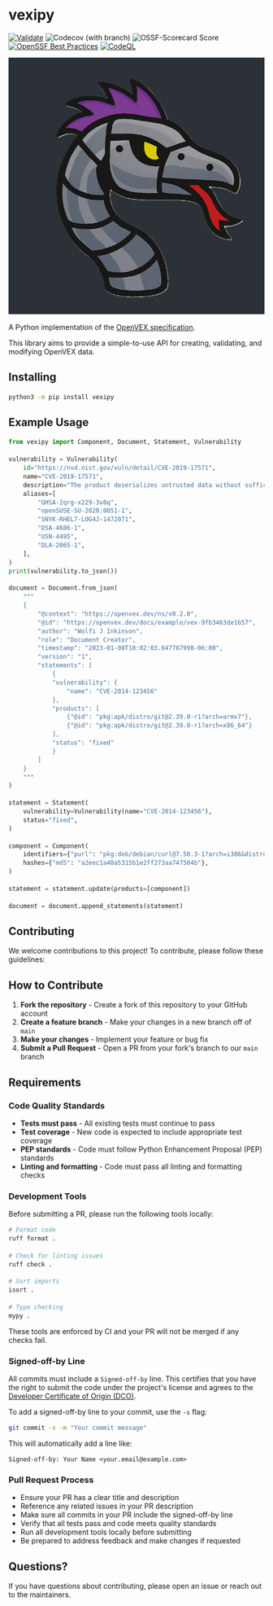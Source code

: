 # vexipy

[![Validate](https://github.com/colin-pm/vexipy/actions/workflows/validate.yaml/badge.svg)](https://github.com/colin-pm/vexipy/actions/workflows/validate.yaml)
![Codecov (with branch)](https://img.shields.io/codecov/c/github/colin-pm/vexipy/master)
![OSSF-Scorecard Score](https://img.shields.io/ossf-scorecard/GitHub.com/colin-pm/vexing)
[![OpenSSF Best Practices](https://www.bestpractices.dev/projects/10913/badge)](https://www.bestpractices.dev/projects/10913)
[![CodeQL](https://github.com/colin-pm/vexipy/actions/workflows/github-code-scanning/codeql/badge.svg)](https://github.com/colin-pm/vexipy/actions/workflows/github-code-scanning/codeql)


![py-vex logo](files/logo.png)

A Python implementation of the [OpenVEX specification][].

This library aims to provide a simple-to-use API for creating, validating, and modifying OpenVEX data.

## Installing

```bash
python3 -m pip install vexipy
```

## Example Usage

```python
from vexipy import Component, Document, Statement, Vulnerability

vulnerability = Vulnerability(
    id="https://nvd.nist.gov/vuln/detail/CVE-2019-17571",
    name="CVE-2019-17571",
    description="The product deserializes untrusted data without sufficiently verifying that the resulting data will be valid.",
    aliases=[
        "GHSA-2qrg-x229-3v8q",
        "openSUSE-SU-2020:0051-1",
        "SNYK-RHEL7-LOG4J-1472071",
        "DSA-4686-1",
        "USN-4495",
        "DLA-2065-1",
    ],
)
print(vulnerability.to_json())

document = Document.from_json(
    """
    {
        "@context": "https://openvex.dev/ns/v0.2.0",
        "@id": "https://openvex.dev/docs/example/vex-9fb3463de1b57",
        "author": "Wolfi J Inkinson",
        "role": "Document Creator",
        "timestamp": "2023-01-08T18:02:03.647787998-06:00",
        "version": "1",
        "statements": [
            {
            "vulnerability": {
                "name": "CVE-2014-123456"
            },
            "products": [
                {"@id": "pkg:apk/distro/git@2.39.0-r1?arch=armv7"},
                {"@id": "pkg:apk/distro/git@2.39.0-r1?arch=x86_64"}
            ],
            "status": "fixed"
            }
        ]
    }
    """
)

statement = Statement(
    vulnerability=Vulnerability(name="CVE-2014-123456"),
    status="fixed",
)

component = Component(
    identifiers={"purl": "pkg:deb/debian/curl@7.50.3-1?arch=i386&distro=jessie"},
    hashes={"md5": "a2eec1a40a5315b1e2ff273aa747504b"},
)

statement = statement.update(products=[component])

document = document.append_statements(statement)
```

## Contributing

We welcome contributions to this project! To contribute, please follow these guidelines:

## How to Contribute

1. **Fork the repository** - Create a fork of this repository to your GitHub account
2. **Create a feature branch** - Make your changes in a new branch off of `main`
3. **Make your changes** - Implement your feature or bug fix
4. **Submit a Pull Request** - Open a PR from your fork's branch to our `main` branch

## Requirements

### Code Quality Standards

- **Tests must pass** - All existing tests must continue to pass
- **Test coverage** - New code is expected to include appropriate test coverage
- **PEP standards** - Code must follow Python Enhancement Proposal (PEP) standards
- **Linting and formatting** - Code must pass all linting and formatting checks

### Development Tools

Before submitting a PR, please run the following tools locally:

```bash
# Format code
ruff format .

# Check for linting issues
ruff check .

# Sort imports
isort .

# Type checking
mypy .
```

These tools are enforced by CI and your PR will not be merged if any checks fail.

### Signed-off-by Line

All commits must include a `Signed-off-by` line. This certifies that you have the right to submit the code under the project's license and agrees to the [Developer Certificate of Origin (DCO)](https://developercertificate.org/).

To add a signed-off-by line to your commit, use the `-s` flag:

```bash
git commit -s -m "Your commit message"
```

This will automatically add a line like:
```
Signed-off-by: Your Name <your.email@example.com>
```

### Pull Request Process

- Ensure your PR has a clear title and description
- Reference any related issues in your PR description
- Make sure all commits in your PR include the signed-off-by line
- Verify that all tests pass and code meets quality standards
- Run all development tools locally before submitting
- Be prepared to address feedback and make changes if requested

## Questions?

If you have questions about contributing, please open an issue or reach out to the maintainers.

[OpenVEX specification]: https://github.com/openvex/spec/blob/main/OPENVEX-SPEC.md

